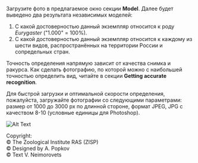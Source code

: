 

Загрузите фото в предлагаемое окно секции __Model__. Далее будет выведено два результата независимых моделей:

1. С какой достоверностью данный экземпляр относится к роду _Eurygaster_ ("1.000" = 100%).
2. С какой достоверностью данный экземпляр относится к каждому из шести видов, распространённых на территории России
и сопредельных стран.

Точность определения напрямую зависит от качества снимка и ракурса.
Как сделать фотографию, по которой можно с наибольшей точностью определить вид, читайте в секции
__Getting accurate recognition__.

Для быстрой загрузки и оптимальной скорости определения, пожалуйста, загружайте фотографии со следующими параметрами:
размер от 1000 до 3000 px по длинной стороне, формат JPEG, JPG с качеством 8-10 (условные единицы для Photoshop).

![Alt Text](https://github.com/alexander-pv/eurygaster_recognition/releases/download/v1.3.0/recognition_example.gif)

<left>
Copyright:<br/>
© The Zoological Institute RAS (ZISP)<br/>
© Designed by A. Popkov<br/>
© Text V. Neimorovets</left>
